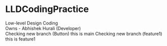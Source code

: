 # LLDCodingPractice
Low-level Design Coding 
<br>
Owns - Abhishek Hurali (Developer)
<br>
Checking new branch (Button)
this is main
Checking new branch (feature1)
this is feature1